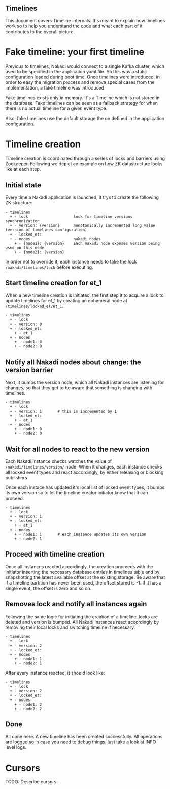 Timelines
---------

This document covers Timeline internals. It's meant to explain how
timelines work so to help you understand the code and what each part
of it contributes to the overall picture.

# Fake timeline: your first timeline

Previous to timelines, Nakadi would connect to a single Kafka cluster,
which used to be specified in the application yaml file. So this was a
static configuration loaded during boot time. Once timelines were
introduced, in order to easy the migration process and remove special
cases from the implementation, a fake timeline was introduced.

Fake timelines exists only in memory. It's a Timeline which is not
stored in the database. Fake timelines can be seen as a fallback
strategy for when there is no actual timeline for a given event type.

Also, fake timelines use the default storage:the on defined in the
application configuration.

# Timeline creation

Timeline creation is coordinated through a series of locks and
barriers using Zookeeper. Following we depict an example on how ZK
datastructure looks like at each step.

## Initial state

Every time a Nakadi application is launched, it trys to create the
following ZK structure:

```
- timelines
  + - lock                    lock for timeline versions synchronization
  + - version: {version}      monotonically incremented long value (version of timelines configuration)
  + - locked_et:
  + - nodes                   nakadi nodes
    + - {node1}: {version}    Each nakadi node exposes version being used on this node
    + - {node2}: {version}
```

In order not to override it, each instance needs to take the lock
`/nakadi/timelines/lock` before executing.

## Start timeline creation for et_1

When a new timeline creation is initiated, the first step it to
acquire a lock to update timelines for et_1 by creating an ephemeral
node at `/timelines/locked_et/et_1`.

```
- timelines
  + - lock
  + - version: 0
  + - locked_et:
    + - et_1
  + - nodes
    + - node1: 0
    + - node2: 0
```

## Notify all Nakadi nodes about change: the version barrier

Next, it bumps the version node, which all Nakadi instances are
listening for changes, so that they get to be aware that something is
changing with timelines.

```
- timelines
  + - lock
  + - version: 1       # this is incremented by 1
  + - locked_et:
    + - et_1
  + - nodes
    + - node1: 0
    + - node2: 0
```

## Wait for all nodes to react to the new version

Each Nakadi instance checks watches the value of
`/nakadi/timelines/version/` node. When it changes, each instance
checks all locked event types and react accordingly, by either
releasing or blocking publishers.

Once each instace has updated it's local list of locked event types,
it bumps its own version so to let the timeline creator initiator know
that it can proceed.

```
- timelines
  + - lock
  + - version: 1
  + - locked_et:
    + - et_1
  + - nodes
    + - node1: 1       # each instance updates its own version
    + - node2: 1
```

## Proceed with timeline creation

Once all instances reacted accordingly, the creation proceeds with the
initiator inserting the necessary database entries in timelines table
and by snapshotting the latest available offset at the existing
storage. Be aware that if a timeline partition has never been used,
the offset stored is -1. If it has a single event, the offset is zero
and so on.

## Removes lock and notify all instances again

Following the same logic for initiating the creation of a timeline,
locks are deleted and version is bumped. All Nakadi instances react
accordingly by removing their local locks and switching timeline if
necessary.

```
- timelines
  + - lock
  + - version: 2
  + - locked_et:
  + - nodes
    + - node1: 1
    + - node2: 1
```

After every instance reacted, it should look like:

```
- timelines
  + - lock
  + - version: 2
  + - locked_et:
  + - nodes
    + - node1: 2
    + - node2: 2
```

## Done

All done here. A new timeline has been created successfully. All
operations are logged so in case you need to debug things, just take a
look at INFO level logs.

# Cursors

TODO: Describe cursors.
